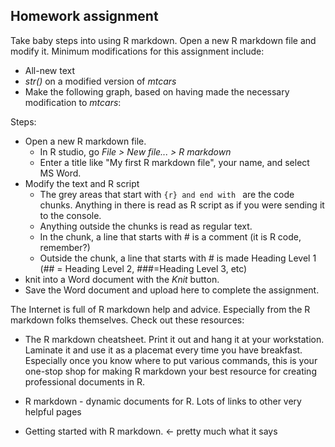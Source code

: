 
## Homework assignment 

Take baby steps into using R markdown. 
Open a new R markdown file and modify it. 
Minimum modifications for this assignment include:

* All-new text
* *str()* on a modified version of *mtcars*
* Make the following graph, based on having made the necessary modification to *mtcars*: 

Steps:
* Open a new R markdown file. 
   - In R studio, go *File > New file... > R markdown*
   - Enter a title like "My first R markdown file", your name, and select MS Word.
* Modify the text and R script
   - The grey areas that start with ```{r} and end with ``` are the code chunks. 
  Anything in there is read as R script as if you were sending it to the console.
   - Anything outside the chunks is read as regular text. 
  - In the chunk, a line that starts with # is a comment (it is R code, remember?)
  - Outside the chunk, a line that starts with # is made Heading Level 1 (## = Heading Level 2, ###=Heading Level 3, etc)
* knit into a Word document with the *Knit* button.
* Save the Word document and upload here to complete the assignment.

The Internet is full of R markdown help and advice. 
Especially from the R markdown folks themselves. 
Check out these resources:

* The R markdown cheatsheet. 
Print it out and hang it at your workstation. 
Laminate it and use it as a placemat every time you have breakfast. 
Especially once you know where to put various commands, this is your one-stop shop for making R markdown your best resource for creating professional documents in R.

* R markdown - dynamic documents for R. Lots of links to other very helpful pages

* Getting started with R markdown. <- pretty much what it says
